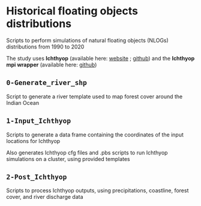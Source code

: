 # Historical floating objects distributions

Scripts to perform simulations of natural floating objects (NLOGs) distributions from 1990 to 2020

The study uses __Ichthyop__ (available here: [website](https://www.ichthyop.org) ; [github](https://github.com/ichthyop/ichthyop)) and the __Ichthyop mpi wrapper__ (available here: [github](https://github.com/ichthyop/ichthyop-mpi))

## `0-Generate_river_shp`

Script to generate a river template used to map forest cover around the Indian Ocean

## `1-Input_Ichthyop`

Scripts to generate a data frame containing the coordinates of the input locations for Ichthyop

Also generates Ichthyop cfg files and .pbs scripts to run Ichthyop simulations on a cluster, using provided templates

## `2-Post_Ichthyop`

Scripts to process Ichthyop outputs, using precipitations, coastline, forest cover, and river discharge data
